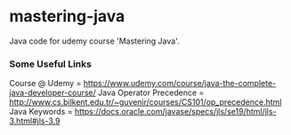 # mastering-java
Java code for udemy course 'Mastering Java'.

### Some Useful Links
Course @ Udemy = https://www.udemy.com/course/java-the-complete-java-developer-course/
Java Operator Precedence = http://www.cs.bilkent.edu.tr/~guvenir/courses/CS101/op_precedence.html
Java Keywords = https://docs.oracle.com/javase/specs/jls/se19/html/jls-3.html#jls-3.9